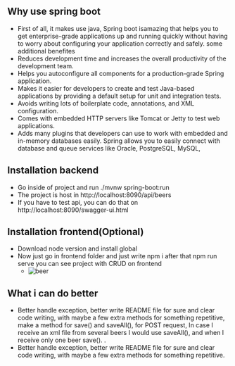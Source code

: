 
## Why use spring boot
* First of all, it makes use java, Spring boot isamazing that helps you to get enterprise-grade applications up and running quickly without having to worry about configuring your application correctly and safely.
some additional benefites 
* Reduces development time and increases the overall productivity of the development team. 
* Helps you autoconfigure all components for a production-grade Spring application.
* Makes it easier for developers to create and test Java-based applications by providing a default setup for unit and integration tests. 
* Avoids writing lots of boilerplate code, annotations, and XML configuration. 
* Comes with embedded HTTP servers like Tomcat or Jetty to test web applications. 
* Adds many plugins that developers can use to work with embedded and in-memory databases easily. Spring allows you to easily connect with database and queue services like Oracle, PostgreSQL, MySQL, 

## Installation backend
 * Go inside of project and run ./mvnw spring-boot:run
 * The project is host in http://localhost:8090/api/beers
 * If you have to test api, you can do that on http://localhost:8090/swagger-ui.html

## Installation frontend(Optional)
 * Download node version and install global
 * Now just go in frontend folder and just write npm i after that npm run serve  you can see project with CRUD 
   on frontend
   * ![beer](https://user-images.githubusercontent.com/72534020/130164518-462aa7e1-491d-4919-953e-33d9dbe79567.png)


## What i can do better
* Better handle exception, better write README file for sure and clear code writing, with maybe a few extra methods for something repetitive,
  make a method for save() and saveAll(), for POST request, In case I receive an xml file from several beers I would use saveAll(), and when I receive only one beer save().
.
* Better handle exception, better write README file for sure and clear code writing, with maybe a few extra methods for something repetitive.

